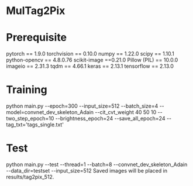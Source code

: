 # MulTag2Pix

# Prerequisite
pytorch == 1.9.0
torchvision == 0.10.0
numpy == 1.22.0
scipy == 1.10.1
python-opencv == 4.8.0.76
scikit-image ==0.21.0
Pillow (PIL) == 10.0.0
imageio == 2.31.3
tqdm == 4.66.1
keras == 2.13.1
tensorflow == 2.13.0

# Training 
python main.py --epoch=300 --input_size=512 --batch_size=4 --model=convnet_dev_skeleton_Adain --cit_cvt_weight 40 50 10 --two_step_epoch=10 --brightness_epoch=24 --save_all_epoch=24  --tag_txt='tags_single.txt'

# Test
python main.py --test --thread=1 --batch=8 --convnet_dev_skeleton_Adain  --data_dir=testset --input_size=512 
Saved images will be placed in results/tag2pix_512.


